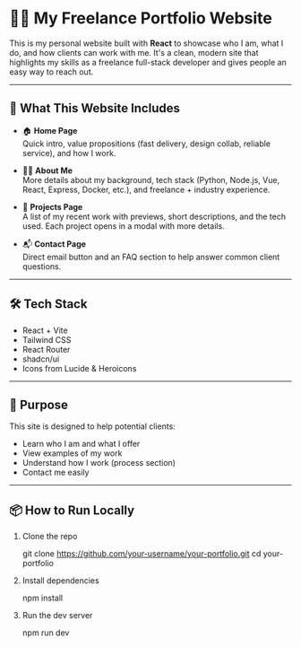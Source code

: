 # 🧑‍💻 My Freelance Portfolio Website

This is my personal website built with **React** to showcase who I am, what I do, and how clients can work with me. It's a clean, modern site that highlights my skills as a freelance full-stack developer and gives people an easy way to reach out.

---

## 🚀 What This Website Includes

- 🏠 **Home Page**  
  Quick intro, value propositions (fast delivery, design collab, reliable service), and how I work.

- 🙋‍♂️ **About Me**  
  More details about my background, tech stack (Python, Node.js, Vue, React, Express, Docker, etc.), and freelance + industry experience.

- 💼 **Projects Page**  
  A list of my recent work with previews, short descriptions, and the tech used. Each project opens in a modal with more details.

- 📬 **Contact Page**  
  Direct email button and an FAQ section to help answer common client questions.

---

## 🛠️ Tech Stack

- React + Vite
- Tailwind CSS
- React Router
- shadcn/ui
- Icons from Lucide & Heroicons

---

## 🎯 Purpose

This site is designed to help potential clients:
- Learn who I am and what I offer
- View examples of my work
- Understand how I work (process section)
- Contact me easily

---

## 📦 How to Run Locally

1. Clone the repo

   git clone https://github.com/your-username/your-portfolio.git
   cd your-portfolio

2. Install dependencies

   npm install

3. Run the dev server
   
   npm run dev
